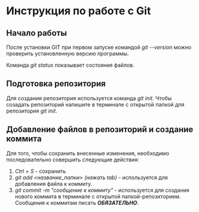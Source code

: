 # Инструкция по работе с Git

## Начало работы
После установки GIT при первом запуске командой *git --version* можно проверить установленную версию программы.

Команда *git status* показывает состояния файлов.

## Подготовка репозитория
Для создания репозитория используется команда *git init*. Чтобы созадать репозиторий напишите в терминале с открытой папкой для репозитория *git init*.

## Добавление файлов в репозиторий и создание коммита
Для того, чтобы сохранить внесенные изменения, необходимо последовательно совершить следующие действия:
1. *Ctrl + S* - сохранить
2. *git add <название_папки> (нажать tab)* - 
используется для добавления файла к коммиту.
3. *git commit -m "сообщение к коммиту"* - 
используется для создания нового коммита в терминале с открытой папкой-репозиторием. Сообщения к коммитам писать ***ОБЯЗАТЕЛЬНО***.

